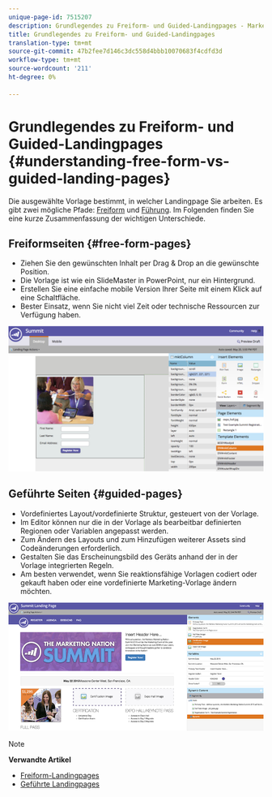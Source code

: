```yaml
---
unique-page-id: 7515207
description: Grundlegendes zu Freiform- und Guided-Landingpages - Marketing-Dokumente - Produktdokumentation
title: Grundlegendes zu Freiform- und Guided-Landingpages
translation-type: tm+mt
source-git-commit: 47b2fee7d146c3dc558d4bbb10070683f4cdfd3d
workflow-type: tm+mt
source-wordcount: '211'
ht-degree: 0%

---
```



# Grundlegendes zu Freiform- und Guided-Landingpages {#understanding-free-form-vs-guided-landing-pages}

Die ausgewählte Vorlage bestimmt, in welcher Landingpage Sie arbeiten. Es gibt zwei mögliche Pfade: [Freiform](http://docs.marketo.com/display/docs/free-form+landing+pages) und [Führung](http://docs.marketo.com/display/docs/guided+landing+pages). Im Folgenden finden Sie eine kurze Zusammenfassung der wichtigen Unterschiede.

## Freiformseiten {#free-form-pages}

* Ziehen Sie den gewünschten Inhalt per Drag &amp; Drop an die gewünschte Position.
* Die Vorlage ist wie ein SlideMaster in PowerPoint, nur ein Hintergrund.
* Erstellen Sie eine einfache mobile Version Ihrer Seite mit einem Klick auf eine Schaltfläche.
* Bester Einsatz, wenn Sie nicht viel Zeit oder technische Ressourcen zur Verfügung haben.

![](assets/image2015-5-20-17-3a50-3a53.png)

## Geführte Seiten {#guided-pages}

* Vordefiniertes Layout/vordefinierte Struktur, gesteuert von der Vorlage.
* Im Editor können nur die in der Vorlage als bearbeitbar definierten Regionen oder Variablen angepasst werden.
* Zum Ändern des Layouts und zum Hinzufügen weiterer Assets sind Codeänderungen erforderlich.
* Gestalten Sie das Erscheinungsbild des Geräts anhand der in der Vorlage integrierten Regeln.
* Am besten verwendet, wenn Sie reaktionsfähige Vorlagen codiert oder gekauft haben oder eine vordefinierte Marketing-Vorlage ändern möchten.

![](assets/two-1.png)

>[!NOTE]
>
>**Verwandte Artikel**
>
>* [Freiform-Landingpages](http://docs.marketo.com/display/public/DOCS/Free-Form+Landing+Pages)
>* [Geführte Landingpages](http://docs.marketo.com/display/DOCS/Guided+Landing+Pages)

>



